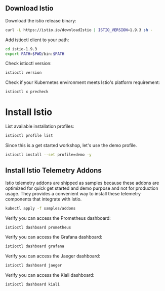 ## Download Istio

Download the istio release binary:

```bash
curl -L https://istio.io/downloadIstio | ISTIO_VERSION=1.9.3 sh -
```

Add istioctl client to your path:

```bash
cd istio-1.9.3
export PATH=$PWD/bin:$PATH
```

Check istioctl version:

```bash
istioctl version
```

Check if your Kubernetes environment meets Istio's platform requirement:

```bash
istioctl x precheck
```

# Install Istio

List available installation profiles:

```bash
istioctl profile list
```

Since this is a get started workshop, let's use the demo profile.

```bash
istioctl install --set profile=demo -y
```

## Install Istio Telemetry Addons

Istio telemetry addons are shipped as samples because these addons are optimized for quick get started and demo purpose and not for production usage. They provides a convenient way to install these telemetry components that integrate with Istio.

```bash
kubectl apply -f samples/addons
```

Verify you can access the Prometheus dashboard:

```bash
istioctl dashboard prometheus
```

Verify you can access the Grafana dashboard:

```bash
istioctl dashboard grafana
```

Verify you can access the Jaeger dashboard:

```bash
istioctl dashboard jaeger
```

Verify you can access the Kiali dashboard:

```bash
istioctl dashboard kiali
```





